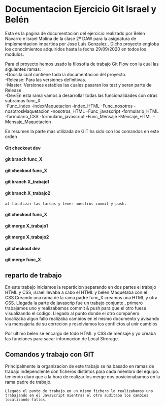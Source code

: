 # Documentacion Ejercicio Git Israel y Belén

<p> Esta es la pagina de documentacion del ejercicio realizado por Belen Navarro e Israel Molina de la clase 2º DAW para la asignatura de implementacion impartida por Jose Luis Gonzalez . Dicho proyecto engloba los conocimientos adquiridos hasta la fecha 29/09/2020  en todos los modulos.
</p>

Para el proyecto hemos usado la filosofia de trabajo Git Flow con la cual las siguientes ramas:<br>
-Docs:la cual contiene toda la documentacion del proyecto.<br>
-Release: Para las versiones definitivas.<br>
-Master: Versiones estables las cuales pasaran los test y seran parte de Release<br>
-Dev:En esta rama vamos a desarrollar todas las funcionalidades con otras subramas func_X<br>
    -Func_index
        -indexMaquetacion
        -index_HTML
    -Func_nosotros
        -nosotrosMaquetacion
        -nosotros_HTML
    -Func_javascript
        -formulario_HTML
        -formulario_CSS
        -formulario_javascript
    -Func_Mensaje
        -Mensaje_HTML
        -Mensaje_Maquetacion

En resumen la parte mas utilizada de GIT ha sido con los comandos en este orden

#### Git checkout dev
#### git branch func_X
####     git checkout func_X
####     git branch X_trabajo1
####     git branch X_trabajo2

    al finalizar las tareas y tener nuestros commit y push.
####     git checkout func_X
####     git merge X_trabajo1
####     git merge X_trabajo2
####     git checkout dev
####     git merge func_X


<h2>reparto de trabajo</h2>

<p>En este trabajo iniciamos la reparticion separando en dos partes el trabajo HTML y CSS, 
    israel llevaba a cabo el HTML y belen Maquetaba con el CSS.Creando una rama de la rama padre func_X creamos una HTML y otra CSS.
Llegada la parte de javascrip fue un trabajo conjunto , primero trabajamos uno y realizabamos commit & push para que el otro fuese visualizando el codigo.
Llegado al punto donde el otro compañero localizaba algun fallo realizaba cambios en el mismo documento y avisando via mensajeria de su correcion y resolviamos los conflictos al unir cambios.

Por ultimo belen se encargo de todo HTML y CSS de mensaje  y yo creaba las funciones para sacar informacion de Local Strorage.
</p>
<h2>Comandos y trabajo con GIT</h2>
<p>Principalmente la organizacion de este trabajo se ha basado en ramas de trabajo independiente con ficheros distintos para cada miembro del equipo.
    teniendo claro que a la hora de realizar los merge nos posicionabamos en la rama padre de trabajo.

    Llegado el punto de trabajo en un mismo fichero lo realizabamos uno trabajando en el JavaScript mientras el otro auditaba los cambios localizando fallos.
</p>

</article>
</body>
</html>
